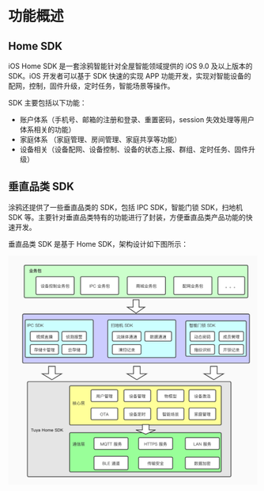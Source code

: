 # 功能概述

## Home SDK

iOS Home SDK 是一套涂鸦智能针对全屋智能领域提供的 iOS 9.0 及以上版本的 SDK。iOS 开发者可以基于 SDK 快速的实现 APP 功能开发，实现对智能设备的配网，控制，固件升级，定时任务，智能场景等操作。

SDK 主要包括以下功能：

- 账户体系（手机号、邮箱的注册和登录、重置密码，session 失效处理等用户体系相关的功能）
- 家庭体系 （家庭管理、房间管理、家庭共享等功能）
- 设备相关（设备配网、设备控制、设备的状态上报、群组、定时任务、固件升级）



## 垂直品类 SDK

涂鸦还提供了一些垂直品类的 SDK，包括 IPC SDK，智能门锁 SDK，扫地机 SDK 等。主要针对垂直品类特有的功能进行了封装，方便垂直品类产品功能的快速开发。

垂直品类 SDK 是基于 Home SDK，架构设计如下图所示：



<img src="./resource/images/Integrated.jpg" alt="架构图" style="zoom:60%;" />